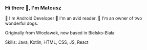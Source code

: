 ### Hi there 👋, I'm Mateusz
🏢 I'm Android Developer
📖 I'm an avid reader.
🐶 I'm an owner of two wonderful dogs.

Originally from Włocławek, now based in Bielsko-Biała

Skills: Java, Kotlin, HTML, CSS, JS, React

